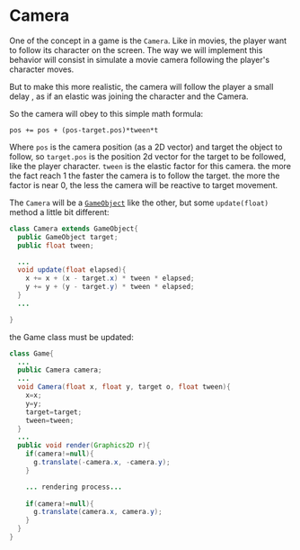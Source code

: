 # Camera

One of the concept in a game is the `Camera`.  Like in movies, the player want to follow its character on the screen. 
The way we will implement this behavior will consist in simulate a movie camera following the player's character moves.

But to make this more realistic, the camera will follow the player a small delay , as if an elastic was joining the character and the Camera. 

So the camera will obey to this simple math formula:

`pos += pos + (pos-target.pos)*tween*t`

Where `pos` is the camera position (as a 2D vector) and target the object to follow, so `target.pos` is the position 2d vector for the target to be followed, like the player character.
`tween` is the elastic factor for this camera. the more the fact reach 1 the faster the camera is to follow the target. the more the factor is near 0, the less the camera will be reactive to target movement.

The `Camera` will be a [`GameObject`](GameObject) like the other, but some `update(float)` method a little bit different:

```java
class Camera extends GameObject{
  public GameObject target;
  public float tween;

  ...
  void update(float elapsed){
    x += x + (x - target.x) * tween * elapsed;
    y += y + (y - target.y) * tween * elapsed;
  }
  ...

}
```

the Game class must be updated:

```Java
class Game{
  ...
  public Camera camera;
  ...
  void Camera(float x, float y, target o, float tween){
    x=x;
    y=y;
    target=target;
    tween=tween;
  }
  ...
  public void render(Graphics2D r){
    if(camera!=null){
      g.translate(-camera.x, -camera.y);
    }

    ... rendering process...
 
    if(camera!=null){
      g.translate(camera.x, camera.y);
    }
  }
}
```



